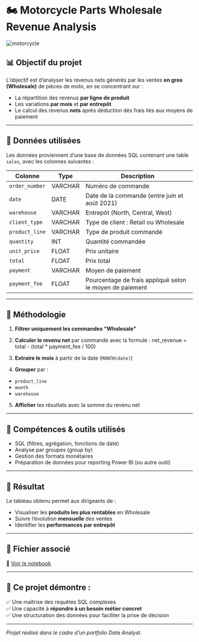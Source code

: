 # 🏍️ Motorcycle Parts Wholesale Revenue Analysis
![motorcycle](https://github.com/user-attachments/assets/bee0491a-c877-432e-a1dd-ec42a59a1637)

## 📊 Objectif du projet

L’objectif est d’analyser les revenus nets générés par les ventes **en gros (Wholesale)** de pièces de moto, en se concentrant sur :

- La répartition des revenus **par ligne de produit**
- Les variations **par mois** et **par entrepôt**
- Le calcul des revenus **nets** après déduction des frais liés aux moyens de paiement

---

## 🧾 Données utilisées

Les données proviennent d’une base de données SQL contenant une table `sales`, avec les colonnes suivantes :

| Colonne | Type | Description |
|--------|------|-------------|
| `order_number` | VARCHAR | Numéro de commande |
| `date` | DATE | Date de la commande (entre juin et août 2021) |
| `warehouse` | VARCHAR | Entrepôt (North, Central, West) |
| `client_type` | VARCHAR | Type de client : Retail ou Wholesale |
| `product_line` | VARCHAR | Type de produit commandé |
| `quantity` | INT | Quantité commandée |
| `unit_price` | FLOAT | Prix unitaire |
| `total` | FLOAT | Prix total |
| `payment` | VARCHAR | Moyen de paiement |
| `payment_fee` | FLOAT | Pourcentage de frais appliqué selon le moyen de paiement |

---

## 🧮 Méthodologie

1. **Filtrer uniquement les commandes “Wholesale”**
2. **Calculer le revenu net** par commande avec la formule : net_revenue = total - (total * payment_fee / 100)

3. **Extraire le mois** à partir de la date (`MONTH(date)`)
4. **Grouper** par :
- `product_line`
- `month`
- `warehouse`
5. **Afficher** les résultats avec la somme du revenu net

---

## 🧰 Compétences & outils utilisés

- SQL (filtres, agrégation, fonctions de date)
- Analyse par groupes (group by)
- Gestion des formats monétaires
- Préparation de données pour reporting Power BI (ou autre outil)

---

## 📎 Résultat

Le tableau obtenu permet aux dirigeants de :
- Visualiser les **produits les plus rentables** en Wholesale
- Suivre l’évolution **mensuelle** des ventes
- Identifier les **performances par entrepôt**

---

## 📄 Fichier associé

📌 [Voir le notebook](./notebook.ipynb)

---

## 🚀 Ce projet démontre :

✅ Une maîtrise des requêtes SQL complexes  
✅ Une capacité à **répondre à un besoin métier concret**  
✅ Une structuration des données pour faciliter la prise de décision

---

*Projet réalisé dans le cadre d’un portfolio Data Analyst.*
